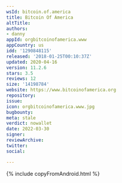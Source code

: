 ```yaml
---
wsId: bitcoin.of.america
title: Bitcoin Of America
altTitle: 
authors: 
- danny
appId: orgbitcoinofamerica.www
appCountry: us
idd: '1290848115'
released: '2018-01-25T00:10:37Z'
updated: 2020-04-16
version: 11.2.6
stars: 3.5
reviews: 12
size: '14198784'
website: https://www.bitcoinofamerica.org
repository: 
issue: 
icon: orgbitcoinofamerica.www.jpg
bugbounty: 
meta: stale
verdict: nowallet
date: 2022-03-30
signer: 
reviewArchive: 
twitter: 
social: 

---
```

{% include copyFromAndroid.html %}
